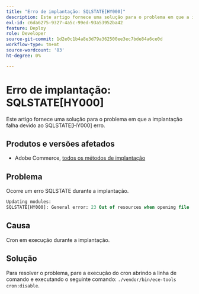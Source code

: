```yaml
---
title: "Erro de implantação: SQLSTATE[HY000]"
description: Este artigo fornece uma solução para o problema em que a implantação falha devido ao erro SQLSTATE[HY000].
exl-id: c6da6275-9327-4a5c-99ed-93a53952ba42
feature: Deploy
role: Developer
source-git-commit: 1d2e0c1b4a8e3d79a362500ee3ec7bde84a6ce0d
workflow-type: tm+mt
source-wordcount: '83'
ht-degree: 0%

---
```


# Erro de implantação: SQLSTATE[HY000]

Este artigo fornece uma solução para o problema em que a implantação falha devido ao SQLSTATE[HY000] erro.

## Produtos e versões afetados

* Adobe Commerce, [todos os métodos de implantação](https://magento.com/sites/default/files/magento-software-lifecycle-policy.pdf)

## Problema

Ocorre um erro SQLSTATE durante a implantação.

```sql
Updating modules:
SQLSTATE[HY000]: General error: 23 Out of resources when opening file '/tmp/#sql_565c_0.MAD' (Errcode: 24 "Too many open files"),
```

## Causa

Cron em execução durante a implantação.

## Solução

Para resolver o problema, pare a execução do cron abrindo a linha de comando e executando o seguinte comando:
`./vendor/bin/ece-tools cron:disable`.
